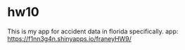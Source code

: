 # hw10
This is my app for accident data in florida specifically.
app:
https://f1nn3g4n.shinyapps.io/franeyHW9/
